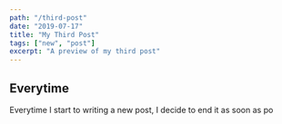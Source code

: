 ```yaml
---
path: "/third-post"
date: "2019-07-17"
title: "My Third Post"
tags: ["new", "post"]
excerpt: "A preview of my third post"
---
```


## Everytime

Everytime I start to writing a new post, I decide to end it as soon as po
